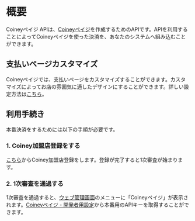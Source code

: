 # 概要

Coineyペイジ APIは、[Coineyペイジ](http://coiney.com/payge)を作成するためのAPIです。APIを利用することによってCoineyペイジを使った決済を、あなたのシステムへ組み込むことができます。

## 支払いページカスタマイズ

Coineyペイジでは、支払いページをカスタマイズすることができます。カスタマイズによってお店の雰囲気に適したデザインにすることができます。詳しい設定方法は[こちら](https://support.coiney.com/hc/ja/articles/115005851387-%E6%B1%BA%E6%B8%88%E3%83%9A%E3%83%BC%E3%82%B8%E3%81%AE%E3%83%87%E3%82%B6%E3%82%A4%E3%83%B3)。

## 利用手続き

本番決済をするためには以下の手順が必要です。

### 1. Coiney加盟店登録をする

[こちら](https://app.coiney.com/#/signup)からCoiney加盟店登録をします。登録が完了すると1次審査が始まります。

### 2. 1次審査を通過する

1次審査を通過すると、[ウェブ管理画面](https://app.coiney.com/#/login)のメニューに「Coineyペイジ」が表示されます。[Coineyペイジ - 開発者用設定](http://app.coiney.com/#/merchants/payge/developer)から本番用のAPIキーを取得することができます。
